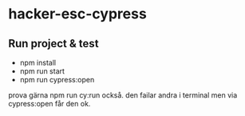 # hacker-esc-cypress

## Run project & test
* npm install
* npm run start 
* npm run cypress:open

prova gärna npm run cy:run också.
den failar andra i terminal men via cypress:open får den ok.
